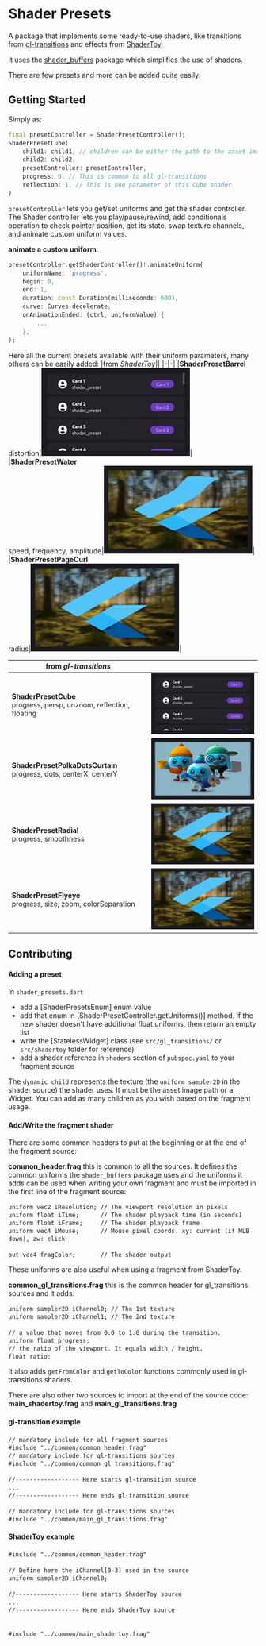 # Shader Presets

A package that implements some ready-to-use shaders, like transitions from [gl-transitions](https://gl-transitions.com/) and effects from [ShaderToy](https://www.shadertoy.com/).

It uses the [shader_buffers](https://github.com/alnitak/shader_buffers) package which simplifies the use of shaders.

There are few presets and more can be added quite easily.

## Getting Started
Simply as:

```dart
final presetController = ShaderPresetController();
ShaderPresetCube(
    child1: child1, // children can be either the path to the asset image or a widget
    child2: child2,
    presetController: presetController,
    progress: 0, // This is common to all gl-transitions
    reflection: 1, // This is one parameter of this Cube shader
)
```

`presetController` lets you get/set uniforms and get the shader controller.
The Shader controller lets you play/pause/rewind, add conditionals operation to check pointer position, get its state, swap texture channels, and animate custom uniform values.

**animate a custom uniform**:
```dart
presetController.getShaderController()!.animateUniform(
    uniformName: 'progress',
    begin: 0,
    end: 1,
    duration: const Duration(milliseconds: 600),
    curve: Curves.decelerate,
    onAnimationEnded: (ctrl, uniformValue) {
        ...
    },
);
```


Here all the current presets available with their uniform parameters, many others can be easily added:
|from *ShaderToy*||
|-|-|
|**ShaderPresetBarrel**<br/>distortion|![img](https://github.com/alnitak/shader_presets/raw/main/img/barrel.gif)|
|**ShaderPresetWater**<br/>speed, frequency, amplitude|![img](https://github.com/alnitak/shader_presets/raw/main/img/water.gif)|
|**ShaderPresetPageCurl**<br/>radius|![img](https://github.com/alnitak/shader_presets/raw/main/img/page_curl.gif)|

|from *gl-transitions*||
|-|-|
|**ShaderPresetCube**<br/>progress, persp, unzoom, reflection, floating|![img](https://github.com/alnitak/shader_presets/raw/main/img/cube.gif)|
|**ShaderPresetPolkaDotsCurtain**<br/>progress, dots, centerX, centerY|![img](https://github.com/alnitak/shader_presets/raw/main/img/polkaDotsCurtain.gif)|
|**ShaderPresetRadial**<br/>progress, smoothness|![img](https://github.com/alnitak/shader_presets/raw/main/img/radial.gif)|
|**ShaderPresetFlyeye**<br/>progress, size, zoom, colorSeparation|![img](https://github.com/alnitak/shader_presets/raw/main/img/flyeye.gif)|


## Contributing

#### Adding a preset

In `shader_presets.dart`
- add a [ShaderPresetsEnum] enum value
- add that enum in [ShaderPresetController.getUniforms()] method. If the new shader doesn't have additional float uniforms, then return an empty list
- write the [StatelessWidget] class (see `src/gl_transitions/` or `src/shadertoy` folder for reference)
- add a shader reference in `shaders` section of `pubspec.yaml` to your fragment source

The `dynamic child` represents the texture (the `uniform sampler2D` in the shader source) the shader uses. It must be the asset image path or a Widget.
You can add as many children as you wish based on the fragment usage.

#### Add/Write the fragment shader

There are some common headers to put at the beginning or at the end of the fragment source:

**common_header.frag** this is common to all the sources. It defines the common uniforms the `shader_buffers` package uses and the uniforms it adds can be used when writing your own fragment and must be imported in the first line of the fragment source:
```
uniform vec2 iResolution; // The viewport resolution in pixels
uniform float iTime;      // The shader playback time (in seconds)
uniform float iFrame;     // The shader playback frame
uniform vec4 iMouse;      // Mouse pixel coords. xy: current (if MLB down), zw: click

out vec4 fragColor;       // The shader output
```
These uniforms are also useful when using a fragment from ShaderToy.

**common_gl_transitions.frag** this is the common header for gl_transitions sources and it adds:
```
uniform sampler2D iChannel0; // The 1st texture
uniform sampler2D iChannel1; // The 2nd texture

// a value that moves from 0.0 to 1.0 during the transition.
uniform float progress;
// the ratio of the viewport. It equals width / height.
float ratio;
 ```
 It also adds `getFromColor` and `getToColor` functions commonly used in gl-transitions shaders.

There are also other two sources to import at the end of the source code:
**main_shadertoy.frag**
and
**main_gl_transitions.frag**

#### gl-transition example
```
// mandatory include for all fragment sources
#include "../common/common_header.frag"
// mandatory include for gl-transitions sources
#include "../common/common_gl_transitions.frag"

//------------------ Here starts gl-transition source
...
//------------------ Here ends gl-transition source

// mandatory include for gl-transitions sources
#include "../common/main_gl_transitions.frag"
```

#### ShaderToy example
```
#include "../common/common_header.frag"

// Define here the iChannel[0-3] used in the source
uniform sampler2D iChannel0;

//------------------ Here starts ShaderToy source
...
//------------------ Here ends ShaderToy source


#include "../common/main_shadertoy.frag"
```
